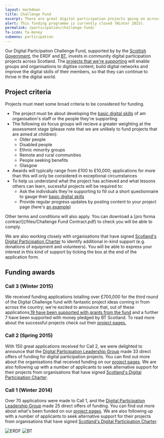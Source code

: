 ```yaml
---
layout: markdown
title: Challenge Fund
excerpt: There are great digital participation projects going on across Scotland. We want to support existing projects to do more, and encourage new projects to get started.
alert: This funding programme is currently closed (Winter 2015).
permalink: /participation/challenge-fund/
fa-icon: fa-money
submenu: participation
---
```


Our Digital Participation Challenge Fund, supported by by the [Scottish Government](http://www.gov.scot), the ERDF and [BT](http://charter.scvo.org.uk/Signatory/bt-scotland/), invests in community digital participation projects across Scotland. The [projects that we're supporting](/participation/projects/) will enable groups and organisations to digitise content, build digital networks and improve the digital skills of their members, so that they can continue to thrive in the digital world.

## Project criteria

Projects must meet some broad criteria to be considered for funding.

* The project must be about developing the [basic digital skills](/participation/basic-digital-skills/) of am organisation's staff or the people they're supporting
* The following six focus groups will recieve a greater weighting at the assessment stage (please note that we are unlikely to fund projects that are aimed at children):
  * Older people
  * Disabled people
  * Ethnic minority groups
  * Remote and rural communities
  * People seeking benefits
  * Glasgow
* Awards will typically range from £100 to £10,000; applications for more than this will only be considered in exceptional circumstances
* To help us understand what the project has achieved and what lessons others can learn, sucessful projects will be required to:
  * Ask the individuals they're supporting to fill out a short questionnaire to gauge their [basic digital skills](/participation/basic-digital-skills/)
  * Provide regular progress updates by posting content to your project page (here's [an example](/projects/comas/))

Other terms and conditions will also apply. You can download a [pro forma contract](/files/Challenge Fund Contract.pdf) to check you will be able to comply.

We are also working closely with organisations that have signed [Scotland's Digital Participation Charter](http://charter.scvo.org.uk/) to identify additional in-kind support (e.g. donations of equipment and volunteers). You will be able to express your interest in this kind of support by ticking the box at the end of the application form.



## Funding awards


### Call 3 (Winter 2015)

We received funding applications totalling over £700,000 for the third round of the Digital Challenge fund with fantastic project ideas coming in from across the country; we're excited to announce that, out of these applications,[19 have been supported with grants from the fund](/participation/projects/tags/#call3) and a further 7 have been supported with money pledged by BT Scotland.  To read more about the successful projects check out their [project pages.](/participation/projects)


### Call 2 (Spring 2015)

With 150 great applications received for Call 2, we were delighted to announce that the [Digital Participation Leadership Group](/about/) made 33 direct offers of funding for digital participation projects. You can find out more about the organisations that received funding on our [project pages](/participation/projects/). We are also following up with a number of applicants to seek alternative support for their projects from organisations that have signed [Scotland's Digital Participation Charter](http://charter.scvo.org.uk/).


### Call 1 (Winter 2014)

Over 70 applications were made to Call 1, and the [Digital Participation Leadership Group](/about/) made 25 direct offers of funding. You can find out more about what's been funded on our [project pages](/participation/projects/). We are also following up with a number of applicants to seek alternative support for their projects from organisations that have signed [Scotland's Digital Participation Charter](http://charter.scvo.org.uk/).


![ERDF](/images/erdf.jpg) ![BT](/images/signatories/bt.jpg)